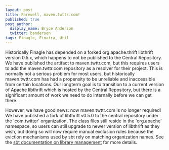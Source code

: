 ```yaml
---
layout: post
title: Farewell, maven.twttr.com!
published: true
post_author:
  display_name: Bryce Anderson
  twitter: banderson
tags: Finagle, Finatra, Util
---
```


Historically Finagle has depended on a forked org.apache.thrift libthrift
version 0.5.x, which happens to not be published to the Central
Repository. We have published the artifact to maven.twttr.com,
but this requires users to add the maven.twttr.com repository as a
resolver for their project. This is normally not a serious problem for
most users, but historically maven.twttr.com has had a propensity to
be unreliable and inaccessible from certain locations. Our longterm
goal is to transition to a current version of Apache libthrift which is
hosted by the Central Repository, but there is a significant amount of
work we need to do internally before we can get there.

However, we have good news: now maven.twttr.com is no longer required! We
have published a fork of libthrift v0.5.0 to the central repository
under the 'com.twitter' organization. The class files still reside in
the 'org.apache' namespace, so users can still upgrade to newer version
of libthrift as they wish, but doing so will now require manual exclusion
rules because the eviction mechanisms used by sbt rely on matching
organization names. See the [sbt documentation on library management](http://www.scala-sbt.org/0.13/docs/Library-Management.html)
for more details.


